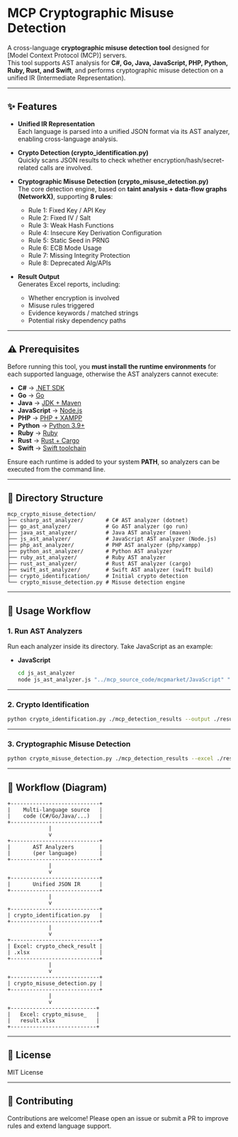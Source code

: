 # MCP Cryptographic Misuse Detection

A cross-language **cryptographic misuse detection tool** designed for [Model Context Protocol (MCP)] servers.  
This tool supports AST analysis for **C#, Go, Java, JavaScript, PHP, Python, Ruby, Rust, and Swift**, and performs cryptographic misuse detection on a unified IR (Intermediate Representation).

---

## ✨ Features

- **Unified IR Representation**  
  Each language is parsed into a unified JSON format via its AST analyzer, enabling cross-language analysis.

- **Crypto Detection (crypto_identification.py)**  
  Quickly scans JSON results to check whether encryption/hash/secret-related calls are involved.

- **Cryptographic Misuse Detection (crypto_misuse_detection.py)**  
  The core detection engine, based on **taint analysis + data-flow graphs (NetworkX)**, supporting **8 rules**:
  
  - Rule 1: Fixed Key / API Key  
  - Rule 2: Fixed IV / Salt
  - Rule 3: Weak Hash Functions
  - Rule 4: Insecure Key Derivation Configuration  
  - Rule 5: Static Seed in PRNG
  - Rule 6: ECB Mode Usage
  - Rule 7: Missing Integrity Protection  
  - Rule 8: Deprecated Alg/APIs

- **Result Output**  
  Generates Excel reports, including:
  
  - Whether encryption is involved  
  - Misuse rules triggered  
  - Evidence keywords / matched strings  
  - Potential risky dependency paths  

---

## ⚠️ Prerequisites

Before running this tool, you **must install the runtime environments** for each supported language, otherwise the AST analyzers cannot execute:

- **C#** → [.NET SDK](https://dotnet.microsoft.com/download)  
- **Go** → [Go](https://go.dev/dl/)  
- **Java** → [JDK + Maven](https://maven.apache.org/install.html)  
- **JavaScript** → [Node.js](https://nodejs.org/)  
- **PHP** → [PHP + XAMPP](https://www.apachefriends.org/)  
- **Python** → [Python 3.9+](https://www.python.org/)  
- **Ruby** → [Ruby](https://www.ruby-lang.org/)  
- **Rust** → [Rust + Cargo](https://www.rust-lang.org/tools/install)  
- **Swift** → [Swift toolchain](https://www.swift.org/download/)  

Ensure each runtime is added to your system **PATH**, so analyzers can be executed from the command line.

---

## 📂 Directory Structure

```
mcp_crypto_misuse_detection/
├── csharp_ast_analyzer/       # C# AST analyzer (dotnet)
├── go_ast_analyzer/           # Go AST analyzer (go run)
├── java_ast_analyzer/         # Java AST analyzer (maven)
├── js_ast_analyzer/           # JavaScript AST analyzer (Node.js)
├── php_ast_analyzer/          # PHP AST analyzer (php/xampp)
├── python_ast_analyzer/       # Python AST analyzer
├── ruby_ast_analyzer/         # Ruby AST analyzer
├── rust_ast_analyzer/         # Rust AST analyzer (cargo)
├── swift_ast_analyzer/        # Swift AST analyzer (swift build)
├── crypto_identification/     # Initial crypto detection
└── crypto_misuse_detection.py # Misuse detection engine
```

---

## 🚀 Usage Workflow

### 1. Run AST Analyzers

Run each analyzer inside its directory. Take JavaScript as an example:

- **JavaScript**
  
  ```bash
  cd js_ast_analyzer
  node js_ast_analyzer.js "../mcp_source_code/mcpmarket/JavaScript" "../mcp_detection_results/Javascript/mcpmarket"
  ```

---

### 2. Crypto Identification

```bash
python crypto_identification.py ./mcp_detection_results --output ./results/crypto_check_result.xlsx
```

---

### 3. Cryptographic Misuse Detection

```bash
python crypto_misuse_detection.py ./mcp_detection_results --excel ./results/crypto_check_result.xlsx --output ./results/crypto_misuse_result.xlsx
```

---

## 🔄 Workflow (Diagram)

```
+----------------------------+
|    Multi-language source   |
|    code (C#/Go/Java/...)   |
+----------------------------+
             |
             v
+----------------------------+
|       AST Analyzers        |
|       (per language)       |
+----------------------------+
             |
             v
+----------------------------+
|       Unified JSON IR      |
+----------------------------+
             |
             v
+----------------------------+
| crypto_identification.py   | 
+----------------------------+
             |
             v
+----------------------------+
| Excel: crypto_check_result |
| .xlsx                      |
+----------------------------+
             |
             v
+----------------------------+
| crypto_misuse_detection.py |
+----------------------------+
             |
             v
+---------------------------+
|   Excel: crypto_misuse_   |
|   result.xlsx             |
+---------------------------+
```

---

## 📜 License

MIT License

---

## 🤝 Contributing

Contributions are welcome! Please open an issue or submit a PR to improve rules and extend language support.
